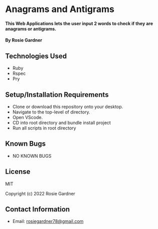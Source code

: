# Anagrams and Antigrams

#### This Web Applications lets the user input 2 words to check if they are anagrams or antigrams.

#### By Rosie Gardner

## Technologies Used

* Ruby
* Rspec
* Pry

## Setup/Installation Requirements

* Clone or download this repository onto your desktop.
* Navigate to the top-level of directory.
* Open VScode.
* CD into root directory and bundle install project
* Run all scripts in root directory

## Known Bugs

* NO KNOWN BUGS

## License

MIT

Copyright (c) 2022 Rosie Gardner

## Contact Information

* Email: rosiegardner78@gmail.com
